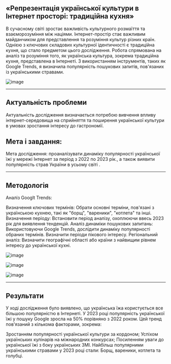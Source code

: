 



<section>
    <h1> «Репрезентація української культури в Інтернет просторі: традиційна кухня» </h1>
    <p> В сучасному світі зростає важливість культурного розмаїття та взаєморозуміння між націями. Інтернет-простір стає важливим майданчиком для представлення та розуміння культур різних країн. Однією з ключових складових культурної ідентичності є традиційна кухня, що стало предметом цього дослідження. Робота спрямована на аналіз та розуміння того, як українська культура, зокрема традиційна кухня, представлена в Інтернеті. З використанням інструментів, таких як Google Trends, я визначила популярність пошукових запитів, пов'язаних із українськими стравами.</p>
</section>

![image](https://github.com/DianaMoiseenko/DianaMoiseenko/assets/153625976/9b50c9f9-d367-4a50-95d9-57f2f4bf252a)


---



<section>
    <h1>Актуальність проблеми</h1>
    <p>Актуальність дослідження визначається потребою вивчення впливу інтернет-середовища на сприйняття та поширення української культури в умовах зростання інтересу до гастрономії.</p>
</section>
<section>
    <h1>Мета і завдання: </h1>
    <p>Мета дослідження: проаналізувати динаміку популярності української їжі у мережі Інтернет за період з 2022 по 2023 рік., а також виявити популярність страв України в усьому світі .</p>
</section>

---



<section>
    <h1>Методологія</h1>  
    <p>Аналіз Googlt Trends:</p>
    <p>Визначення ключових термінів: Обрати основні терміни, пов'язані з українською кухнею, такі як "борщ", "вареники", "котлета" та інші.
       Визначення періоду: Встановити період аналізу, охоплюючи ввесь 2023 рік для виявлення тенденцій.
       Аналіз динаміки пошукових запитань: Використовуючи Google Trends, дослідити динаміку популярності обраних термінів. Визначити періоди пікового інтересу.
       Регіональний аналіз: Визначити географічні області або країни з найвищим рівнем інтересу до української кухні. </p>
</section>
       
![image](https://github.com/DianaMoiseenko/DianaMoiseenko/assets/153625976/2ace8044-d11a-4055-be9a-16d739085c76)
</section>

![image](https://github.com/DianaMoiseenko/DianaMoiseenko/assets/153625976/985af14a-ebd4-4690-bb9c-667801bd380d)
</section>

![image](https://github.com/DianaMoiseenko/DianaMoiseenko/assets/153625976/1440aa7a-c668-4268-987f-0a3c90f8851c)
</section>

---



<section>
    <h1>Результати</h1>  
    <p>У ході дослідження було виявлено, що українська їжа користується все більшою популярністю в Інтернеті. У 2023 році популярність української їжі у пошуку Google зросла на 50% порівняно з 2022 роком. Цей тренд пов'язаний з кількома факторами, зокрема:<p>
<section>
    <p>Зростанням популярності української культури за кордоном;
Успіхом українських кулінарів на міжнародних конкурсах;
Посиленням уваги до української їжі з боку українських ЗМІ.
Найбільш популярними українськими стравами у 2023 році стали: Борщ, вареники, котлета та голубці.</p> 


 
